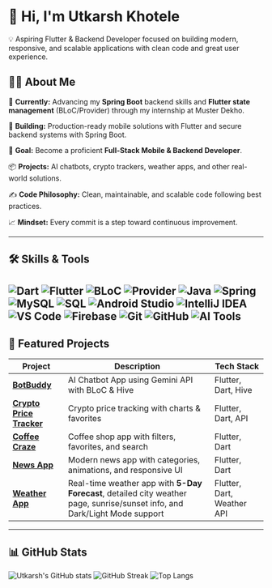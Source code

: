 # 👋 Hi, I'm Utkarsh Khotele

💡 Aspiring Flutter & Backend Developer focused on building modern, responsive, and scalable applications with clean code and great user experience.

## 🧑‍💻 About Me

🌱 **Currently:** Advancing my **Spring Boot** backend skills and **Flutter state management** (BLoC/Provider) through my internship at Muster Dekho.  

🚀 **Building:** Production-ready mobile solutions with Flutter and secure backend systems with Spring Boot. 

🎯 **Goal:** Become a proficient **Full-Stack Mobile & Backend Developer**. 

📦 **Projects:** AI chatbots, crypto trackers, weather apps, and other real-world solutions. 

✍ **Code Philosophy:** Clean, maintainable, and scalable code following best practices. 

📈 **Mindset:** Every commit is a step toward continuous improvement.   

 ---

## 🛠 Skills & Tools  

![Dart](https://img.shields.io/badge/Dart-%230175C2.svg?style=for-the-badge&logo=dart&logoColor=white)
![Flutter](https://img.shields.io/badge/Flutter-%2302569B.svg?style=for-the-badge&logo=flutter&logoColor=white)
![BLoC](https://img.shields.io/badge/BLoC-%2302569B.svg?style=for-the-badge&logo=flutter&logoColor=white)
![Provider](https://img.shields.io/badge/Provider-%2302569B.svg?style=for-the-badge&logo=flutter&logoColor=white)
![Java](https://img.shields.io/badge/Java-%23ED8B00.svg?style=for-the-badge&logo=openjdk&logoColor=white)
![Spring](https://img.shields.io/badge/Spring-%236DB33F.svg?style=for-the-badge&logo=spring&logoColor=white)
![MySQL](https://img.shields.io/badge/MySQL-%234479A1.svg?style=for-the-badge&logo=mysql&logoColor=white)
![SQL](https://img.shields.io/badge/SQL-%23025E8C.svg?style=for-the-badge&logo=database&logoColor=white)
![Android Studio](https://img.shields.io/badge/Android%20Studio-%233DDC84.svg?style=for-the-badge&logo=androidstudio&logoColor=white)
![IntelliJ IDEA](https://img.shields.io/badge/IntelliJ%20IDEA-%23000000.svg?style=for-the-badge&logo=intellijidea&logoColor=white)
![VS Code](https://img.shields.io/badge/VS%20Code-%23007ACC.svg?style=for-the-badge&logo=visualstudiocode&logoColor=white)
![Firebase](https://img.shields.io/badge/Firebase-%23FFCA28.svg?style=for-the-badge&logo=firebase&logoColor=black)
![Git](https://img.shields.io/badge/Git-%23F05033.svg?style=for-the-badge&logo=git&logoColor=white)
![GitHub](https://img.shields.io/badge/GitHub-%23121011.svg?style=for-the-badge&logo=github&logoColor=white)
![AI Tools](https://img.shields.io/badge/AI%20Tools-%23FF6F00.svg?style=for-the-badge&logo=openai&logoColor=white)
---

## 📌 Featured Projects  
| Project | Description | Tech Stack |
|---------|-------------|------------|
| [**BotBuddy**](https://github.com/Utkarshkhotele/BotBuddy) | AI Chatbot App using Gemini API with BLoC & Hive | Flutter, Dart, Hive |
| [**Crypto Price Tracker**](https://github.com/Utkarshkhotele/CryptoPriceTracker) | Crypto price tracking with charts & favorites | Flutter, Dart, API |
| [**Coffee Craze**](https://github.com/Utkarshkhotele/Coffee-Craze) | Coffee shop app with filters, favorites, and search | Flutter, Dart |
| [**News App**](https://github.com/Utkarshkhotele/NEWS-APP) | Modern news app with categories, animations, and responsive UI | Flutter, Dart |
| [**Weather App**](https://github.com/Utkarshkhotele/weather_app) | Real-time weather app with **5-Day Forecast**, detailed city weather page, sunrise/sunset info, and Dark/Light Mode support | Flutter, Dart, Weather API |
---
## 📊 GitHub Stats 

![Utkarsh's GitHub stats](https://github-readme-stats.vercel.app/api?username=Utkarshkhotele&show_icons=true&theme=default)
![GitHub Streak](https://github-readme-streak-stats.herokuapp.com/?user=Utkarshkhotele)
![Top Langs](https://github-readme-stats.vercel.app/api/top-langs/?username=Utkarshkhotele&layout=compact&theme=default)
